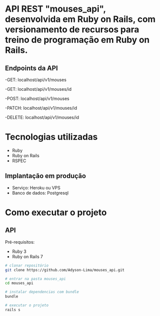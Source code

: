# API REST "mouses_api", desenvolvida em Ruby on Rails, com versionamento de recursos para treino de programação em Ruby on Rails.

## Endpoints da API
-GET: localhost/api/v1/mouses

-GET: localhost/api/v1/mouses/id

-POST: localhost/api/v1/mouses

-PATCH: localhost/api/v1/mouses/id

-DELETE: localhost/api/v1/mouses/id

# Tecnologias utilizadas

- Ruby
- Ruby on Rails
- RSPEC

## Implantação em produção
- Serviço: Heroku ou VPS
- Banco de dados: Postgresql

# Como executar o projeto

## API
Pré-requisitos:

- Ruby 3
- Ruby on Rails 7

```bash
# clonar repositório
git clone https://github.com/Adyson-Lima/mouses_api.git

# entrar na pasta mouses_api
cd mouses_api

# instalar dependencias com bundle
bundle

# executar o projeto
rails s
```

